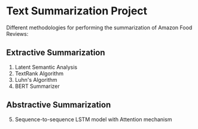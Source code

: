 # Text Summarization Project
Different methodologies for performing the summarization of Amazon Food Reviews:
## Extractive Summarization
1. Latent Semantic Analysis
2. TextRank Algorithm
3. Luhn's Algorithm
4. BERT Summarizer
## Abstractive Summarization
5. Sequence-to-sequence LSTM model with Attention mechanism
